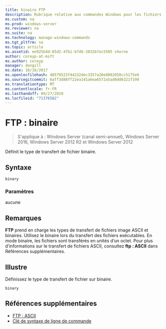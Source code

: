 ```yaml
---
title: binaire FTP
description: Rubrique relative aux commandes Windows pour les fichiers binaires FTP
ms.custom: na
ms.prod: windows-server
ms.reviewer: na
ms.suite: na
ms.technology: manage-windows-commands
ms.tgt_pltfrm: na
ms.topic: article
ms.assetid: ee925b4d-85d2-47b1-b7d6-3832b7ec5505 vhorne
author: coreyp-at-msft
ms.author: coreyp
manager: dongill
ms.date: 10/16/2017
ms.openlocfilehash: 48579523f44232dec3357a20e8082050cc5175e6
ms.sourcegitcommit: 6aff3d88ff22ea141a6ea6572a5ad8dd6321f199
ms.translationtype: MT
ms.contentlocale: fr-FR
ms.lasthandoff: 09/27/2019
ms.locfileid: "71376582"
---
```

# <a name="ftp-binary"></a>FTP : binaire

>S'applique à : Windows Server (canal semi-annuel), Windows Server 2016, Windows Server 2012 R2 et Windows Server 2012

Définit le type de transfert de fichier binaire.   
## <a name="syntax"></a>Syntaxe  
```  
binary  
```  
### <a name="parameters"></a>Paramètres  
aucune  
## <a name="remarks-optional-section"></a>Remarques <optional section>  
**FTP** prend en charge les types de transfert de fichiers image ASCII et binaires. Utilisez le binaire lors du transfert des fichiers exécutables. En mode binaire, les fichiers sont transférés en unités d’un octet. Pour plus d’informations sur le transfert de fichiers ASCII, consultez **ftp : ASCII** dans Références supplémentaires.  
## <a name="BKMK_Examples"></a>Illustre  
Définissez le type de transfert de fichier sur binaire.  
```  
binary  
```  
## <a name="additional-references"></a>Références supplémentaires  
-   [FTP : ASCII](ftp-ascii.md)  
-   [Clé de syntaxe de ligne de commande](command-line-syntax-key.md)  
